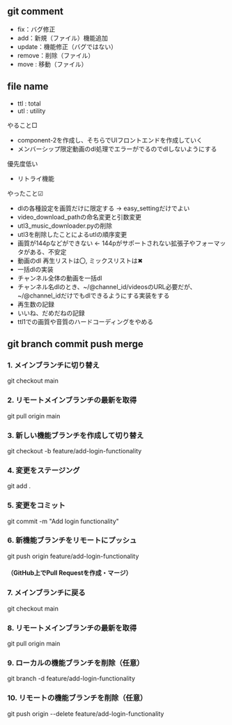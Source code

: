 ## git comment

- fix：バグ修正
- add：新規（ファイル）機能追加
- update：機能修正（バグではない）
- remove：削除（ファイル）
- move : 移動（ファイル）

## file name

- ttl : total
- utl : utility


やること□
- component-2を作成し、そちらでUIフロントエンドを作成していく
- メンバーシップ限定動画のdl処理でエラーがでるのでdlしないようにする


優先度低い
- リトライ機能



やったこと☑
- dlの各種設定を画質だけに限定する -> easy_settingだけでよい
- video_download_pathの命名変更と引数変更
- utl3_music_downloader.pyの削除
- utl3を削除したことによるutlの順序変更
- 画質が144pなどができない <- 144pがサポートされない拡張子やフォーマッタがある、不安定
- 動画のdl 再生リストは〇, ミックスリストは✖
- 一括dlの実装
- チャンネル全体の動画を一括dl
- チャンネル名dlのとき、~/@channel_id/videosのURL必要だが、~/@channel_idだけでもdlできるようにする実装をする
- 再生数の記録
- いいね、だめだねの記録 
- ttl1での画質や音質のハードコーディングをやめる


## git branch commit push merge

### 1. メインブランチに切り替え
git checkout main

### 2. リモートメインブランチの最新を取得
git pull origin main

### 3. 新しい機能ブランチを作成して切り替え
git checkout -b feature/add-login-functionality

### 4. 変更をステージング
git add .

### 5. 変更をコミット
git commit -m "Add login functionality"

### 6. 新機能ブランチをリモートにプッシュ
git push origin feature/add-login-functionality

#### （GitHub上でPull Requestを作成・マージ）

### 7. メインブランチに戻る
git checkout main

### 8. リモートメインブランチの最新を取得
git pull origin main

### 9. ローカルの機能ブランチを削除（任意）
git branch -d feature/add-login-functionality

### 10. リモートの機能ブランチを削除（任意）
git push origin --delete feature/add-login-functionality
